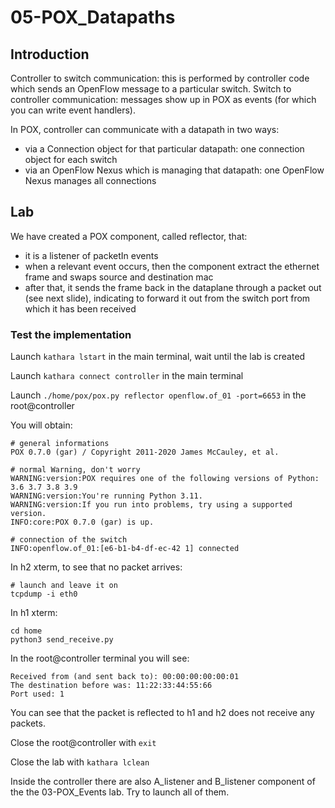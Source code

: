 # 05-POX_Datapaths

## Introduction

Controller to switch communication: this is performed by controller code which sends an OpenFlow message to a particular switch.
Switch to controller communication: messages show up in POX as events (for which you can write event handlers).

In POX, controller can communicate with a datapath in two ways:
* via a Connection object for that particular datapath: one connection object for each switch
* via an OpenFlow Nexus which is managing that datapath: one OpenFlow Nexus manages all connections

## Lab

We have created a POX component, called reflector, that: 
* it is a listener of packetIn events
* when a relevant event occurs, then the component extract the ethernet frame and swaps source and destination mac
*  after that, it sends the frame back in the dataplane through a packet out (see next slide), indicating to forward it out from the switch port from which it has been received

### Test the implementation

Launch ```kathara lstart``` in the main terminal, wait until the lab is created

Launch ```kathara connect controller``` in the main terminal

Launch ```./home/pox/pox.py reflector openflow.of_01 -port=6653``` in the root@controller

You will obtain: 
```
# general informations
POX 0.7.0 (gar) / Copyright 2011-2020 James McCauley, et al.

# normal Warning, don't worry
WARNING:version:POX requires one of the following versions of Python: 3.6 3.7 3.8 3.9
WARNING:version:You're running Python 3.11.
WARNING:version:If you run into problems, try using a supported version.
INFO:core:POX 0.7.0 (gar) is up.

# connection of the switch
INFO:openflow.of_01:[e6-b1-b4-df-ec-42 1] connected
```

In h2 xterm, to see that no packet arrives:
```
# launch and leave it on
tcpdump -i eth0 
```

In h1 xterm:
```
cd home
python3 send_receive.py 
```

In the root@controller terminal you will see:
```
Received from (and sent back to): 00:00:00:00:00:01
The destination before was: 11:22:33:44:55:66
Port used: 1
```

You can see that the packet is reflected to h1 and h2 does not receive any packets.

Close the root@controller with ```exit```

Close the lab with ```kathara lclean```


Inside the controller there are also A_listener and B_listener component of the the 03-POX_Events lab. Try to launch all of them.